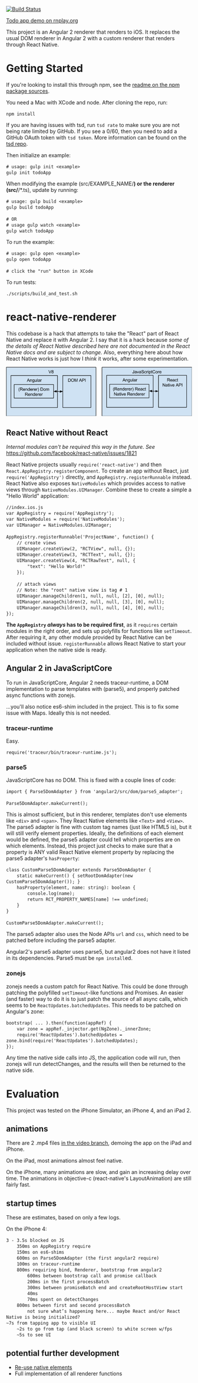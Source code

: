 [![Build Status](https://travis-ci.org/angular/react-native-renderer.svg?branch=master)](https://travis-ci.org/angular/react-native-renderer)

[Todo app demo on rnplay.org](https://rnplay.org/apps/88NRLQ)

This project is an Angular 2 renderer that renders to iOS. It replaces the usual DOM renderer in Angular 2 with a custom renderer that renders through React Native.

# Getting Started

If you're looking to install this through npm, see the [readme on the npm package sources](src/README.md).

You need a Mac with XCode and node. After cloning the repo, run:

	npm install

If you are having issues with tsd, run `tsd rate` to make sure you are not being rate limited by GitHub. If you see a 0/60, then you need to add a GitHub OAuth token with `tsd token`. More information can be found on the [tsd repo](https://github.com/DefinitelyTyped/tsd).

Then initialize an example:

	# usage: gulp init <example>
	gulp init todoApp

When modifying the example (src/EXAMPLE_NAME/**) or the renderer (src/**/*.ts), update by running:

	# usage: gulp build <example>
	gulp build todoApp

	# OR
	# usage gulp watch <example>
	gulp watch todoApp

To run the example:

	# usage: gulp open <example>
	gulp open todoApp

	# click the "run" button in XCode

To run tests:

	./scripts/build_and_test.sh









# react-native-renderer

This codebase is a hack that attempts to take the "React" part of React Native and replace it with Angular 2. I say that it is a hack because *some of the details of React Native described here are not documented in the React Native docs and are subject to change.* Also, everything here about how React Native works is just how I *think* it works, after some experimentation.

![React Native Renderer replaces the Dom Renderer](diagram.png)

## React Native without React

*Internal modules can't be required this way in the future. See* https://github.com/facebook/react-native/issues/1821

React Native projects usually `require('react-native')` and then `React.AppRegistry.registerComponent`. To create an app without React, just `require('AppRegistry')` directly, and `AppRegistry.registerRunnable` instead. React Native also exposes `NativeModules` which provides access to native views through `NativeModules.UIManager`. Combine these to create a simple a "Hello World" application:

	//index.ios.js
	var AppRegistry = require('AppRegistry');
	var NativeModules = require('NativeModules');
	var UIManager = NativeModules.UIManager;

	AppRegistry.registerRunnable('ProjectName', function() {
		// create views
		UIManager.createView(2, "RCTView", null, {});
		UIManager.createView(3, "RCTText", null, {});
		UIManager.createView(4, "RCTRawText", null, {
			"text": "Hello World!"
		});

		// attach views
		// Note: the "root" native view is tag # 1
		UIManager.manageChildren(1, null, null, [2], [0], null);
		UIManager.manageChildren(2, null, null, [3], [0], null);
		UIManager.manageChildren(3, null, null, [4], [0], null);
	});
	
**The `AppRegistry` *always* has to be required first**, as it `requires` certain modules in the right order, and sets up polyfills for functions like `setTimeout`. After requiring it, any other module provided by React Native can be included without issue. `registerRunnable` allows React Native to start your application when the native side is ready.

## Angular 2 in JavaScriptCore

To run in JavaScriptCore, Angular 2 needs traceur-runtime, a DOM implementation to parse templates with (parse5), and properly patched async functions with zonejs.

...you'll also notice es6-shim included in the project. This is to fix some issue with Maps. Ideally this is not needed.

### traceur-runtime

Easy.

	require('traceur/bin/traceur-runtime.js');
	
### parse5

JavaScriptCore has no DOM. This is fixed with a couple lines of code:

	import { Parse5DomAdapter } from 'angular2/src/dom/parse5_adapter';
	
	Parse5DomAdapter.makeCurrent();
	
This is almost sufficient, but in this renderer, templates don't use elements like `<div>` and `<span>`. They React Native elements like `<Text>` and `<View>`. The parse5 adapter is fine with custom tag names (just like HTML5 is), but it will still verify element properties. Ideally, the definitions of each element would be defined, the parse5 adapter could tell which properties are on which elements. Instead, this project just checks to make sure that a property is ANY valid React Native element property by replacing the parse5 adapter's `hasProperty`:

	class CustomParse5DomAdapter extends Parse5DomAdapter {
		static makeCurrent() { setRootDomAdapter(new CustomParse5DomAdapter()); }
		hasProperty(element, name: string): boolean {
			console.log(name);
			return RCT_PROPERTY_NAMES[name] !== undefined;
		}
	}
	
	CustomParse5DomAdapter.makeCurrent();
	
The parse5 adapter also uses the Node APIs `url` and `css`, which need to be patched before including the parse5 adapter.

Angular2's parse5 adapter uses parse5, but angular2 does not have it listed in its dependencies. Parse5 must be `npm install`ed.
	
### zonejs

zonejs needs a custom patch for React Native. This could be done through patching the polyfilled `setTimeout`-like functions and Promises. An easier (and faster) way to do it is to just patch the source of all async calls, which seems to be `ReactUpdates.batchedUpdates`. This needs to be patched on Angular's zone:

	bootstrap( ... ).then(function(appRef) {
		var zone = appRef._injector.get(NgZone)._innerZone;
		require('ReactUpdates').batchedUpdates = zone.bind(require('ReactUpdates').batchedUpdates);
	});

Any time the native side calls into JS, the application code will run, then zonejs will run detectChanges, and the results will then be returned to the native side.

# Evaluation

This project was tested on the iPhone Simulator, an iPhone 4, and an iPad 2.

## animations

There are 2 .mp4 files [in the video branch](https://github.com/angular/react-native-renderer/tree/video), demoing the app on the iPad and iPhone.

On the iPad, most animations almost feel native.

On the iPhone, many animations are slow, and gain an increasing delay over time. The animations in objective-c (react-native's LayoutAnimation) are still fairly fast.

## startup times

These are estimates, based on only a few logs.

On the iPhone 4:

	3 - 3.5s blocked on JS
		350ms on AppRegistry require
		150ms on es6-shims
		600ms on Parse5DomAdapter (the first angular2 require)
		100ms on traceur-runtime
		800ms requiring bind, Renderer, bootstrap from angular2
			600ms between bootstrap call and promise callback
			200ms in the first processBatch
			300ms between promiseBatch end and createRootHostView start
			40ms
			70ms spent on detectChanges
		800ms between first and second processBatch
			not sure what’s happening here... maybe React and/or React Native is being initialized?
	~7s from tapping app to visible UI
		~2s to go from tap (and black screen) to white screen w/fps
		~5s to see UI

## potential further development

 - [Re-use native elements](https://github.com/facebook/react-native/issues/1707)
 - Full implementation of all renderer functions